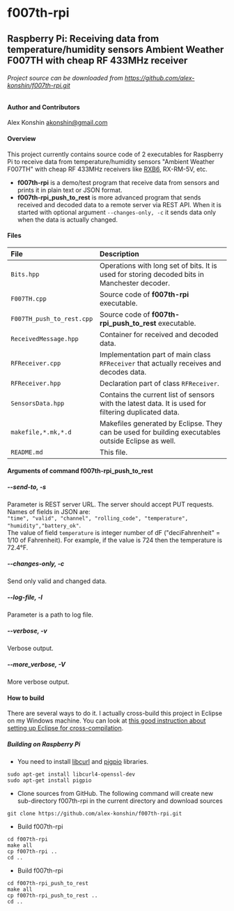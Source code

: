# f007th-rpi
## Raspberry Pi: Receiving data from temperature/humidity sensors Ambient Weather F007TH with cheap RF 433MHz receiver
###### Project source can be downloaded from https://github.com/alex-konshin/f007th-rpi.git

#### Author and Contributors
Alex Konshin <akonshin@gmail.com>

#### Overview
This project currently contains source code of 2 executables for Raspberry Pi to receive data from temperature/humidity sensors "Ambient Weather F007TH" 
with cheap RF 433MHz receivers like [RXB6](http://www.jmrth.com/en/images/proimages/RXB6_en_v3.pdf), RX-RM-5V, etc.
- **f007th-rpi** is a demo/test program that receive data from sensors and prints it in plain text or JSON format.
- **f007th-rpi_push_to_rest** is more advanced program that sends received and decoded data to a remote server via REST API. 
When it is started with optional argument `--changes-only, -c` it sends data only when the data is actually changed.

#### Files
| File | Description |
| :--- | :--- |
| `Bits.hpp` | Operations with long set of bits. It is used for storing decoded bits in Manchester decoder.|
| `F007TH.cpp` | Source code of **f007th-rpi** executable.|
| `F007TH_push_to_rest.cpp` | Source code of **f007th-rpi\_push\_to\_rest** executable. |
| `ReceivedMessage.hpp` | Container for received and decoded data. |
| `RFReceiver.cpp` | Implementation part of main class `RFReceiver` that actually receives and decodes data. |
| `RFReceiver.hpp` | Declaration part of class `RFReceiver`. |
| `SensorsData.hpp` | Contains the current list of sensors with the latest data. It is used for filtering duplicated data. |
| `makefile,*.mk,*.d` | Makefiles generated by Eclipse. They can be used for building executables outside Eclipse as well.
| `README.md` | This file. |

#### Arguments of command f007th-rpi_push_to_rest

##### --send-to, -s
Parameter is REST server URL. The server should accept PUT requests.  
Names of fields in JSON are:  
`"time", "valid", "channel", "rolling_code", "temperature", "humidity","battery_ok"`.  
The value of field `temperature` is integer number of dF ("deciFahrenheit" = 1/10 of Fahrenheit). For example, if the value is 724 then the temperature is 72.4&deg;F.   
##### --changes-only, -c
Send only valid and changed data.
##### --log-file, -l
Parameter is a path to log file.
##### --verbose, -v
Verbose output.
##### --more_verbose, -V
More verbose output.

#### How to build
There are several ways to do it. I actually cross-build this project in Eclipse on my Windows machine. 
You can look at [this good instruction about setting up Eclipse for cross-compilation](http://www.cososo.co.uk/2015/12/cross-development-using-eclipse-and-gcc-for-the-rpi/).  

##### Building on Raspberry Pi
- You need to install [libcurl](https://curl.haxx.se/libcurl/) and [pigpio](http://abyz.co.uk/rpi/pigpio/index.html) libraries.
```
sudo apt-get install libcurl4-openssl-dev
sudo apt-get install pigpio
```
- Clone sources from GitHub. The following command will create new sub-directory f007th-rpi in the current directory and download sources
```
git clone https://github.com/alex-konshin/f007th-rpi.git
```
- Build f007th-rpi
```
cd f007th-rpi
make all
cp f007th-rpi ..
cd ..
```
- Build f007th-rpi
```
cd f007th-rpi_push_to_rest
make all
cp f007th-rpi_push_to_rest ..
cd ..
```
